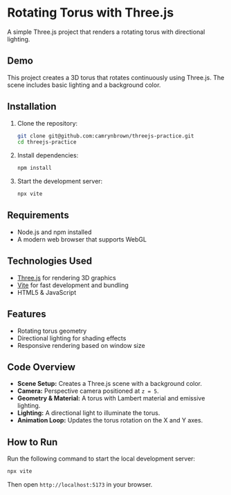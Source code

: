 # Rotating Torus with Three.js

A simple Three.js project that renders a rotating torus with directional lighting.

## Demo

This project creates a 3D torus that rotates continuously using Three.js. The scene includes basic lighting and a background color.

## Installation

1. Clone the repository:
   ```sh
   git clone git@github.com:camrynbrown/threejs-practice.git
   cd threejs-practice
   ```
2. Install dependencies:
   ```sh
   npm install
   ```
3. Start the development server:
   ```sh
   npx vite
   ```

## Requirements

- Node.js and npm installed
- A modern web browser that supports WebGL

## Technologies Used

- [Three.js](https://threejs.org/) for rendering 3D graphics
- [Vite](https://vitejs.dev/) for fast development and bundling
- HTML5 & JavaScript

## Features

- Rotating torus geometry
- Directional lighting for shading effects
- Responsive rendering based on window size

## Code Overview

- **Scene Setup:** Creates a Three.js scene with a background color.
- **Camera:** Perspective camera positioned at `z = 5`.
- **Geometry & Material:** A torus with Lambert material and emissive lighting.
- **Lighting:** A directional light to illuminate the torus.
- **Animation Loop:** Updates the torus rotation on the X and Y axes.

## How to Run

Run the following command to start the local development server:
```sh
npx vite
```
Then open `http://localhost:5173` in your browser.




